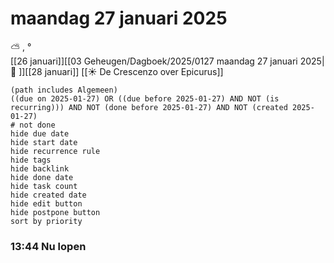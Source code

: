 # maandag 27 januari 2025

⛅ , °<br>[[26 januari]][[03 Geheugen/Dagboek/2025/0127 maandag 27 januari 2025| 📓 ]][[28 januari]]
[[☀️ De Crescenzo over Epicurus]]
```tasks
(path includes Algemeen)
((due on 2025-01-27) OR ((due before 2025-01-27) AND NOT (is recurring))) AND NOT (done before 2025-01-27) AND NOT (created 2025-01-27)
# not done
hide due date
hide start date
hide recurrence rule
hide tags
hide backlink
hide done date
hide task count
hide created date
hide edit button
hide postpone button 
sort by priority 
```
### 13:44 Nu lopen 

